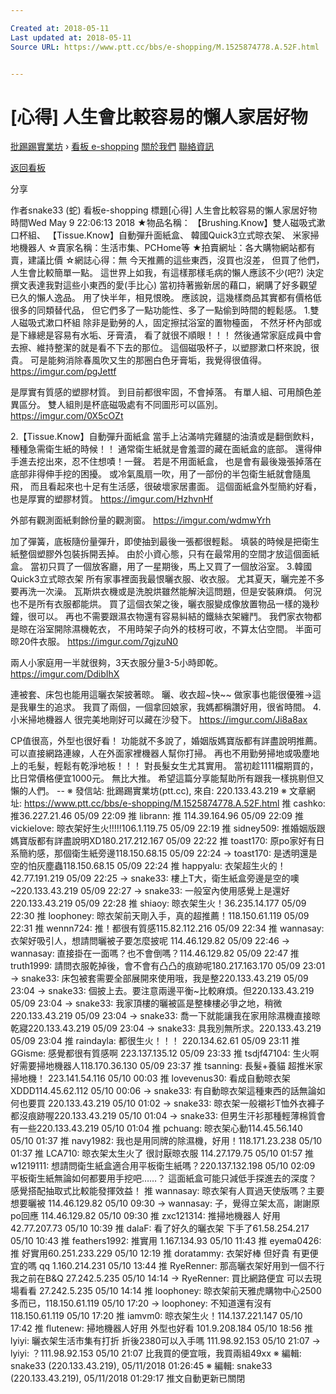 ```yaml
---

Created at: 2018-05-11
Last updated at: 2018-05-11
Source URL: https://www.ptt.cc/bbs/e-shopping/M.1525874778.A.52F.html


---
```


# [心得] 人生會比較容易的懶人家居好物


[批踢踢實業坊](https://www.ptt.cc/bbs/) › [看板 e-shopping](https://www.ptt.cc/bbs/e-shopping/index.html) [關於我們](https://www.ptt.cc/about.html) [聯絡資訊](https://www.ptt.cc/contact.html)

[返回看板](https://www.ptt.cc/bbs/e-shopping/index.html)

分享

作者snake33 (蛇)
看板e-shopping
標題\[心得\] 人生會比較容易的懶人家居好物
時間Wed May 9 22:06:13 2018
★物品名稱： 【Brushing.Know】雙人磁吸式漱口杯組、 【Tissue.Know】自動彈升面紙盒、 韓國Quick3立式晾衣架、 米家掃地機器人 ☆賣家名稱：生活市集、PCHome等 ★拍賣網址：各大購物網站都有賣，建議比價 ☆網誌心得：無 今天推薦的這些東西，沒買也沒差， 但買了他們，人生會比較簡單一點。 這世界上如我，有這樣那樣毛病的懶人應該不少(吧?) 決定撰文表達我對這些小東西的愛(手比心) 當初持著搬新居的藉口，網購了好多觀望已久的懶人逸品。 用了快半年，相見恨晚。 應該說，這幾樣商品其實都有價格低很多的同類替代品， 但它們多了一點功能性、多了一點偷到時間的輕鬆感。 1.雙人磁吸式漱口杯組 除非是勤勞的人，固定擦拭浴室的置物檯面， 不然牙杯內部或是下緣總是容易有水垢、牙膏漬， 看了就很不順眼！！！ 然後通常家庭成員中會去擦、維持整潔的就是看不下去的那位。 這個磁吸杯子，以塑膠漱口杯來說，很貴。 可是能夠消除春風吹又生的那圈白色牙膏垢，我覺得很值得。 <https://imgur.com/pgJettf>

是厚實有質感的塑膠材質。 到目前都很牢固，不會掉落。 有單人組、可用顏色差異區分。 雙人組則是杯底磁吸處有不同圖形可以區別。 <https://imgur.com/0X5cOZt>

2.【Tissue.Know】自動彈升面紙盒 當手上沾滿啃完雞腿的油漬或是翻倒飲料，種種急需衛生紙的時候！！ 通常衛生紙就是會羞澀的藏在面紙盒的底部。 還得伸手進去挖出來，忍不住想嘖！一聲。 若是不用面紙盒， 也是會有最後幾張掉落在底部非得伸手挖的困擾。 或冷氣風扇一吹，用了一部份的半包衛生紙就會隨風飛， 而且看起來也十足有生活感，很破壞家居畫面。 這個面紙盒外型簡約好看，也是厚實的塑膠材質。 <https://imgur.com/HzhvnHf>

外部有觀測面紙剩餘份量的觀測窗。 <https://imgur.com/wdmwYrh>

加了彈簧，底板隨份量彈升，即使抽到最後一張都很輕鬆。 填裝的時候是把衛生紙整個塑膠外包裝拆開丟掉。 由於小資心態，只有在最常用的空間才放這個面紙盒。 當初只買了一個放客廳，用了一星期後，馬上又買了一個放浴室。 3.韓國Quick3立式晾衣架 所有家事裡面我最恨曬衣服、收衣服。 尤其夏天，曬完差不多要再洗一次澡。 瓦斯烘衣機或是洗脫烘雖然能解決這問題，但是安裝麻煩。 何況也不是所有衣服都能烘。 買了這個衣架之後，曬衣服變成像放置物品一樣的幾秒鐘，很可以。 再也不需要跟濕衣物還有容易糾結的鐵絲衣架纏鬥。 我們家衣物都是晾在浴室開除濕機乾衣， 不用時架子向外的枝枒可收，不算太佔空間。 半面可晾20件衣服。 <https://imgur.com/7gjzuN0>

兩人小家庭用一半就很夠，3天衣服分量3-5小時即乾。 <https://imgur.com/DdibIhX>

連被套、床包也能用這曬衣架披著晾。 曬、收衣超~快~~ 做家事也能很優雅→這是我畢生的追求。 我買了兩個，一個拿回娘家，我媽都稱讚好用，很省時間。 4.小米掃地機器人 很完美地剛好可以藏在沙發下。 <https://imgur.com/Ji8a8ax>

CP值很高，外型也很好看！ 功能就不多說了，婚姻版媽寶版都有詳盡說明推薦。 可以直接網路連線，人在外面家裡機器人幫你打掃。 再也不用勤勞掃地或吸塵地上的毛髮，輕鬆有乾淨地板！！！ 對長髮女生尤其實用。 當初趁1111檔期買的，比日常價格便宜1000元。 無比大推。 希望這篇分享能幫助所有跟我一樣挑剔但又懶的人們。 -- ※ 發信站: 批踢踢實業坊(ptt.cc), 來自: 220.133.43.219 ※ 文章網址: <https://www.ptt.cc/bbs/e-shopping/M.1525874778.A.52F.html>
推 cashko: 推36.227.21.46 05/09 22:09
推 librann: 推 114.39.164.96 05/09 22:09
推 vickielove: 晾衣架好生火!!!!!106.1.119.75 05/09 22:19
推 sidney509: 推婚姻版跟媽寶版都有詳盡說明XD180.217.212.167 05/09 22:22
推 toast170: 原po家好有日系簡約感，那個衛生紙旁邊118.150.68.15 05/09 22:24
→ toast170: 是透明還是空的怕灰塵蟲118.150.68.15 05/09 22:24
推 happyalu: 衣架超生火的！42.77.191.219 05/09 22:25
→ snake33: 樓上T大，衛生紙盒旁邊是空的噢~220.133.43.219 05/09 22:27
→ snake33: 一般室內使用感覺上是還好220.133.43.219 05/09 22:28
推 shiaoy: 晾衣架生火！36.235.14.177 05/09 22:30
推 loophoney: 晾衣架前天剛入手，真的超推薦！118.150.61.119 05/09 22:31
推 wennn724: 推！都很有質感115.82.112.216 05/09 22:34
推 wannasay: 衣架好吸引人，想請問曬被子要怎麼披呢 114.46.129.82 05/09 22:46
→ wannasay: 直接掛在一面嗎？也不會倒嗎？114.46.129.82 05/09 22:47
推 truth1999: 請問衣服乾掉後，會不會有凸凸的痕跡呢180.217.163.170 05/09 23:01
→ snake33: 床包被套需要全部展開來使用哦，我是整220.133.43.219 05/09 23:04
→ snake33: 個披上去。要注意兩邊平衡~比較麻煩。但220.133.43.219 05/09 23:04
→ snake33: 我家頂樓的曬被區是整棟樓必爭之地，稍微220.133.43.219 05/09 23:04
→ snake33: 喬一下就能讓我在家用除濕機直接晾乾寢220.133.43.219 05/09 23:04
→ snake33: 具我別無所求。220.133.43.219 05/09 23:04
推 raindayla: 都很生火！！！ 220.134.62.61 05/09 23:11
推 GGisme: 感覺都很有質感啊 223.137.135.12 05/09 23:33
推 tsdjf47104: 生火啊 好需要掃地機器人118.170.36.130 05/09 23:37
推 tsanning: 長髮+養貓 超推米家掃地機！ 223.141.54.116 05/10 00:03
推 lovevenus30: 看成自動晾衣架XDDD114.45.62.112 05/10 00:06
→ snake33: 有自動晾衣架這種東西的話無論如何也要買 220.133.43.219 05/10 01:02
→ snake33: 晾衣架一般襯衫T恤外衣褲子都沒痕跡喔220.133.43.219 05/10 01:04
→ snake33: 但男生汗衫那種輕薄棉質會有一些220.133.43.219 05/10 01:04
推 pchuang: 晾衣架心動114.45.56.140 05/10 01:37
推 navy1982: 我也是用同牌的除濕機，好用！118.171.23.238 05/10 01:37
推 LCA710: 晾衣架太生火了 很討厭晾衣服 114.27.179.75 05/10 01:57
推 w1219111: 想請問衛生紙盒適合用平板衛生紙嗎？220.137.132.198 05/10 02:09
平板衛生紙無論如何都要用手挖吧……？ 這面紙盒可能只減低手探進去的深度？ 感覺搭配抽取式比較能發揮效益！
推 wannasay: 晾衣架有人買過天使版嗎？主要想要曬被 114.46.129.82 05/10 09:30
→ wannasay: 子，覺得立架太高，謝謝原po回應 114.46.129.82 05/10 09:30
推 zxc121314: 推掃地機器人 好用 42.77.207.73 05/10 10:39
推 dalaF: 看了好久的曬衣架 下手了61.58.254.217 05/10 10:43
推 feathers1992: 推實用 1.167.134.93 05/10 11:43
推 eyema0426: 推 好實用60.251.233.229 05/10 12:19
推 doratammy: 衣架好棒 但好貴 有更便宜的嗎 qq 1.160.214.231 05/10 13:44
推 RyeRenner: 那高曬衣架好用到一個不行 我之前在B&Q 27.242.5.235 05/10 14:14
→ RyeRenner: 買比網路便宜 可以去現場看看 27.242.5.235 05/10 14:14
推 loophoney: 晾衣架前天雅虎購物中心2500多而已，118.150.61.119 05/10 17:20
→ loophoney: 不知道還有沒有 118.150.61.119 05/10 17:20
推 iamvm0: 晾衣架生火！114.137.221.147 05/10 17:42
推 flutenew: 掃地機器人好用 外型也好看 101.9.208.184 05/10 18:56
推 lyiyi: 曬衣架生活市集有打折 折後2380可以入手嗎 111.98.92.153 05/10 21:07
→ lyiyi: ？111.98.92.153 05/10 21:07
比我買的便宜哦，我買兩組49xx ※ 編輯: snake33 (220.133.43.219), 05/11/2018 01:26:45 ※ 編輯: snake33 (220.133.43.219), 05/11/2018 01:29:17
推文自動更新已關閉

